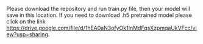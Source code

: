 Please download the repository and run train.py file, then your model will save in this location. If you need to download .h5 pretrained model please click on the link https://drive.google.com/file/d/1hEA0aN3ofyOk1InMdFqsXzpmqaUkVFcc/view?usp=sharing.